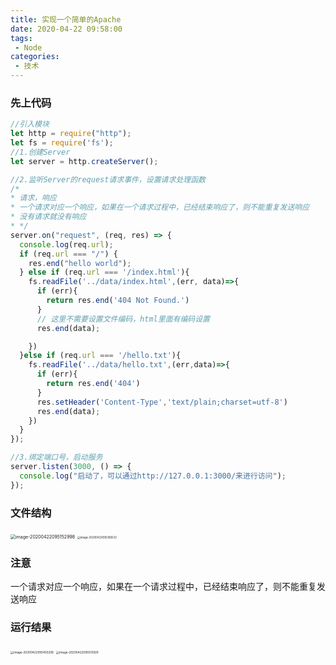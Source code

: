```yaml
---
title: 实现一个简单的Apache
date: 2020-04-22 09:58:00
tags:
 - Node
categories: 
 - 技术
---
```

### 先上代码

```js
//引入模块
let http = require("http");
let fs = require('fs');
//1.创建Server
let server = http.createServer();

//2.监听Server的request请求事件，设置请求处理函数
/*
* 请求，响应
* 一个请求对应一个响应，如果在一个请求过程中，已经结束响应了，则不能重复发送响应
* 没有请求就没有响应
* */
server.on("request", (req, res) => {
  console.log(req.url);
  if (req.url === "/") {
    res.end("hello world");
  } else if (req.url === '/index.html'){
    fs.readFile('../data/index.html',(err, data)=>{
      if (err){
        return res.end('404 Not Found.')
      }
      // 这里不需要设置文件编码，html里面有编码设置
      res.end(data);

    })
  }else if (req.url === '/hello.txt'){
    fs.readFile('../data/hello.txt',(err,data)=>{
      if (err){
        return res.end('404')
      }
      res.setHeader('Content-Type','text/plain;charset=utf-8')
      res.end(data);
    })
  }
});

//3.绑定端口号，启动服务
server.listen(3000, () => {
  console.log("启动了，可以通过http://127.0.0.1:3000/来进行访问");
});
```

### 文件结构

<img src="https://tva1.sinaimg.cn/large/007S8ZIlgy1ge2b30zzq8j30h20git9z.jpg" alt="image-20200422095152998" style="zoom:50%;" />

<img src="https://tva1.sinaimg.cn/large/007S8ZIlgy1ge2b4an5b0j31260t0tcv.jpg" alt="image-20200422095306532" style="zoom:30%;" />

### 注意

 一个请求对应一个响应，如果在一个请求过程中，已经结束响应了，则不能重复发送响应



### 运行结果

<img src="https://tva1.sinaimg.cn/large/007S8ZIlgy1ge2b66qej1j30jk05kt8w.jpg" alt="image-20200422095455208" style="zoom:33%;" />

<img src="https://tva1.sinaimg.cn/large/007S8ZIlgy1ge2b6j7i94j30le086t8z.jpg" alt="image-20200422095515929" style="zoom:33%;" />

